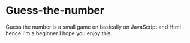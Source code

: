 # Guess-the-number
Guess the number is a small game on basically on JavaScript and Html . hence I'm a beginner  I hope you enjoy this.
